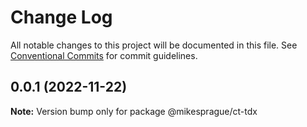# Change Log

All notable changes to this project will be documented in this file.
See [Conventional Commits](https://conventionalcommits.org) for commit guidelines.

## 0.0.1 (2022-11-22)

**Note:** Version bump only for package @mikesprague/ct-tdx
